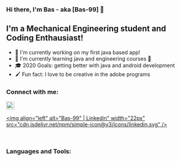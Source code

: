### Hi there, I'm Bas - aka [Bas-99]  👋


## I'm a Mechanical Engineering student and Coding Enthausiast!
- 🔭 I'm currently working on my first java based app! 
- 🌱 I'm currently learning java and engineering courses 🤣
- 🎓 2020 Goals: getting better with java and android development
- 🖌 Fun fact: I love to be creative in the adobe programs

### Connect with me:


[<img alt="Bas-99" width= "22px" src="https://www.futsalwinsum.nl/wp-content/uploads/2015/12/Instagram-logo.png" />][Instagram]

[<img align="left" alt="Bas-99" | Linkedin" width="22px" src="cdn.jsdelivr.net/npm/simple-icon@v3/icons/linkedin.svg" />][Linkedin]

<br />

### Languages and Tools:


<br />
<br />

[Linkedin]: https://www.linkedin.com/in/bas-van-de-rijt-a548701a2
[Instagram]: https://www.instagram.com/basvanderijt
